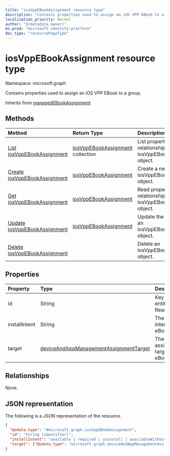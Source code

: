 ```yaml
---
title: "iosVppEBookAssignment resource type"
description: "Contains properties used to assign an iOS VPP EBook to a group."
localization_priority: Normal
author: "$(metadata.owner)"
ms.prod: "microsoft-identity-platform"
doc_type: "resourcePageType"
---
```


# iosVppEBookAssignment resource type

Namespace: microsoft.graph

Contains properties used to assign an iOS VPP EBook to a group.

Inherits from [managedEBookAssignment](managedebookassignment.md)

## Methods

| Method                                                                        | Return Type                                                         | Description                                                           |
| :---------------------------------------------------------------------------- | :------------------------------------------------------------------ | :-------------------------------------------------------------------- |
| [List iosVppEBookAssignment](../api/intune-iosvppebookassignment-list.md)     | [iosVppEBookAssignment](intune-iosVppEBookAssignment.md) collection | List properties and relationships of an iosVppEBookAssignment object. |
| [Create iosVppEBookAssignment](../api/intune-iosvppebookassignment-create.md) | [iosVppEBookAssignment](intune-iosVppEBookAssignment.md)            | Create a new iosVppEBookAssignment object.                            |
| [Get iosVppEBookAssignment](../api/intune-iosvppebookassignment-get.md)       | [iosVppEBookAssignment](intune-iosVppEBookAssignment.md)            | Read properties and relationships of an iosVppEBookAssignment object. |
| [Update iosVppEBookAssignment](../api/intune-iosvppebookassignment-update.md) | [iosVppEBookAssignment](intune-iosVppEBookAssignment.md)            | Update the properties of an iosVppEBookAssignment object.             |
| [Delete iosVppEBookAssignment](../api/intune-iosvppebookassignment-delete.md) |                                                                     | Delete an iosVppEBookAssignment object.                               |

## Properties

| Property      | Type                                                                                             | Description                      |
| :------------ | :----------------------------------------------------------------------------------------------- | :------------------------------- |
| id            | String                                                                                           | Key of the entity. Read-only.    |
| installIntent | String                                                                                           | The install intent for eBook.    |
| target        | [deviceAndAppManagementAssignmentTarget](../resources/deviceandappmanagementassignmenttarget.md) | The assignment target for eBook. |

## Relationships

None.

## JSON representation

The following is a JSON representation of the resource.

<!-- {
  "blockType": "resource",
  "keyProperty": "id",
  "@odata.type": "microsoft.graph.iosVppEBookAssignment",
  "baseType": "microsoft.graph.managedEBookAssignment",
  "openType": False
}
-->

```json
{
  "@odata.type": "#microsoft.graph.iosVppEBookAssignment",
  "id": "String (identifier)",
  "installIntent": "available | required | uninstall | availableWithoutEnrollment",
  "target": {"@odata.type": "microsoft.graph.deviceAndAppManagementAssignmentTarget"}
}
```
